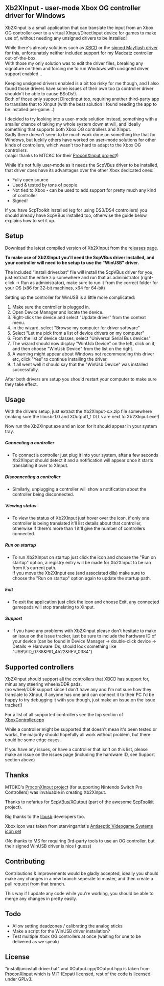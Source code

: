 ## Xb2XInput - user-mode Xbox OG controller driver for Windows

Xb2XInput is a small application that can translate the input from an Xbox OG controller over to a virtual XInput/DirectInput device for games to make use of, without needing any unsigned drivers to be installed!

While there's already solutions such as [XBCD](https://www.s-config.com/xbcd-original-xbox-controllers-win10/) or the [signed Mayflash driver](https://www.s-config.com/xbcd-mayflash-xbox-joystick-driver/) for this, unfortunately neither included support for my Madcatz controller out-of-the-box.  
With those my only solution was to edit the driver files, breaking any signature on them and forcing me to run Windows with unsigned driver support enabled...

Keeping unsigned drivers enabled is a bit too risky for me though, and I also found those drivers have some issues of their own too (a controller driver shouldn't be able to cause BSoDs!).  
Both of those only support DirectInput too, requiring another third-party app to translate that to XInput (with the best solution I found needing the app to be installed per-game...)

I decided to try looking into a user-mode solution instead, something with a smaller chance of taking my whole system down at will, and ideally something that supports both Xbox OG controllers and XInput.  
Sadly there doesn't seem to be much work done on something like that for Windows, but luckily others have worked on user-mode solutions for other kinds of controllers, which wasn't too hard to adapt to the Xbox OG controllers.  
(major thanks to MTCKC for their [ProconXInput project](https://github.com/MTCKC/ProconXInput/)!)

While it's not fully user-mode as it needs the ScpVBus driver to be installed, that driver does have its advantages over the other Xbox dedicated ones:

- Fully open source
- Used & tested by tons of people
- Not tied to Xbox - can be used to add support for pretty much any kind of controller
- Signed!

If you have ScpToolkit installed (eg for using DS3/DS4 controllers) you should already have ScpVBus installed too, otherwise the guide below explains how to set it up.

Setup
---
Download the latest compiled version of Xb2XInput from the [releases page](https://github.com/emoose/Xb2XInput/releases).

**To make use of Xb2XInput you'll need the ScpVBus driver installed, and your controller will need to be setup to use the "WinUSB" driver.**

The included "install driver.bat" file will install the ScpVBus driver for you, just extract the entire zip somewhere and run that as administrator (right-click -> Run as administrator), make sure to run it from the correct folder for your OS (x86 for 32-bit machines, x64 for 64-bit)

Setting up the controller for WinUSB is a little more complicated:
1. Make sure the controller is plugged in.
2. Open Device Manager and locate the device.
3. Right-click the device and select "Update driver" from the context menu.
4. In the wizard, select "Browse my computer for driver software"
5. Select "Let me pick from a list of device drivers on my computer"
6. From the list of device classes, select "Universal Serial Bus devices"
7. The wizard should now display "WinUsb Device" on the left, click on it, and then choose "WinUsb Device" from the list on the right.
8. A warning might appear about Windows not recommending this driver etc, click "Yes" to continue installing the driver.
9. If all went well it should say that the "WinUsb Device" was installed successfully.

After both drivers are setup you should restart your computer to make sure they take effect.

Usage
---
With the drivers setup, just extract the Xb2XInput-x.x.zip file somewhere (making sure the libusb-1.0 and XOutput1_1 DLLs are next to Xb2XInput.exe!)

Now run the Xb2XInput.exe and an icon for it should appear in your system tray.  

##### Connecting a controller
- To connect a controller just plug it into your system, after a few seconds Xb2XInput should detect it and a notification will appear once it starts translating it over to XInput.  

##### Disconnecting a controller
- Similarly, unplugging a controller will show a notification about the controller being disconnected.

##### Viewing status
- To view the status of Xb2XInput just hover over the icon, if only one controller is being translated it'll list details about that controller, otherwise if there's more than 1 it'll give the number of controllers connected.

##### Run on startup
- To run Xb2XInput on startup just click the icon and choose the "Run on startup" option, a registry entry will be made for Xb2XInput to be ran from it's current path.  
If you move the Xb2XInput exe (and associated dlls) make sure to choose the "Run on startup" option again to update the startup path.

##### Exit
- To exit the application just click the icon and choose Exit, any connected gamepads will stop translating to XInput.

##### Support
- If you have any problems with Xb2XInput please don't hesitate to make an issue on the issue tracker, just be sure to include the hardware ID of your device (can be found in Device Manager -> double-click device -> Details -> Hardware IDs, should look something like "USB\VID_0738&PID_4522&REV_0384")

Supported controllers
---
Xb2XInput should support all the controllers that XBCD has support for, minus any steering wheels/DDR pads.  
(no wheel/DDR support since I don't have any and I'm not sure how they translate to XInput, if anyone has one and can connect it to their PC I'd be happy to try debugging it with you though, just make an issue on the issue tracker!)

For a list of all supported controllers see the top section of [XboxController.cpp](https://github.com/emoose/Xb2XInput/blob/master/Xb2XInput/XboxController.cpp)

While a controller might be supported that doesn't mean it's been tested or works, the majority should hopefully all work without problem, but there could be some edge cases.

If you have any issues, or have a controller that isn't on this list, please make an issue on the issues page (including the hardware ID, see Support section above)

Thanks
---
MTCKC's [ProconXInput project](https://github.com/MTCKC/ProconXInput/) (for supporting Nintendo Switch Pro Controllers) was invaluable in creating Xb2XInput.

Thanks to nefarius for [ScpVBus/XOutput](https://github.com/nefarius/ScpVBus) (part of the awesome [ScpToolkit](https://github.com/nefarius/ScpToolkit) project).

Big thanks to the [libusb](https://libusb.info/) developers too.

Xbox icon was taken from starvingartist's [Antiseptic Videogame Systems icon set](https://www.deviantart.com/starvingartist/art/Antiseptic-Videogame-Systems-23217105)

(No thanks to MS for requiring 3rd-party tools to use an OG controller, but their signed WinUSB driver is nice I guess)

Contributing
---
Contributions & improvements would be gladly accepted, ideally you should make any changes in a new branch seperate to master, and then create a pull request from that branch.

This way if I update any code while you're working, you should be able to merge any changes in pretty easily.

Todo
---
- Allow setting deadzones / calibrating the analog sticks
- Make a script for the WinUSB driver installation?
- Test multiple Xbox OG controllers at once (waiting for one to be delivered as we speak)

License
---
"install/uninstall driver.bat" and XOutput.cpp/XOutput.hpp is taken from [ProconXInput](https://github.com/MTCKC/ProconXInput/) which is MIT (Expat) licensed, rest of the code is licensed under GPLv3.
